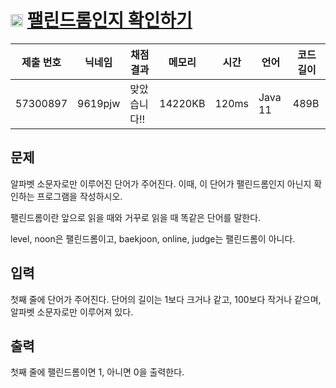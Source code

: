 # <img width="20px"  src="https://d2gd6pc034wcta.cloudfront.net/tier/4.svg" class="solvedac-tier"> [팰린드롬인지 확인하기](https://www.acmicpc.net/problem/10988) 

| 제출 번호 | 닉네임 | 채점 결과 | 메모리 | 시간 | 언어 | 코드 길이 |
|---|---|---|---|---|---|---|
|57300897|9619pjw|맞았습니다!! |14220KB|120ms|Java 11|489B|

## 문제
<p>알파벳 소문자로만 이루어진 단어가 주어진다. 이때, 이 단어가 팰린드롬인지 아닌지 확인하는 프로그램을 작성하시오.</p>

<p>팰린드롬이란 앞으로 읽을 때와 거꾸로 읽을 때 똑같은 단어를 말한다. </p>

<p>level, noon은 팰린드롬이고, baekjoon, online, judge는 팰린드롬이 아니다.</p>

## 입력
<p>첫째 줄에 단어가 주어진다. 단어의 길이는 1보다 크거나 같고, 100보다 작거나 같으며, 알파벳 소문자로만 이루어져 있다.</p>

## 출력
<p>첫째 줄에 팰린드롬이면 1, 아니면 0을 출력한다.</p>

